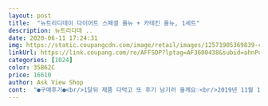 ```yaml
---
layout: post 
title:  "뉴트리디데이 다이어트 스페셜 올뉴 + 카테킨 올뉴, 1세트" 
description: 뉴트리디데 ..
date: 2020-06-11 17:24:31 
img: https://static.coupangcdn.com/image/retail/images/12571905369839-c8cede88-7774-411d-84b1-536e91cd5edf.jpg 
linkUrl: https://link.coupang.com/re/AFFSDP?lptag=AF3600438&subid=ahnPublicAsk&pageKey=201960168&itemId=589907076&vendorItemId=4544766179&traceid=V0-113-1f717509ed46527d 
categories: [1024] 
color: 35B62C 
price: 16610 
author: Ask View Shop 
cont:  "●구매후기●<br/>1달뒤 제품 다먹고 또 후기 남기러 올께요♡<br/>2019년 11월 15일부터 먹기시작했고 이제 5일차인데<br/>3.<br/>5키로 감량햇어요<br/>54키로 감량 목표까지 달려가렵니다<br/>간혈적단식을 했어요 점심에 일반식으로 당류 밀가루 튀김 안먹는 선에서<br/>그래도 신기하게 아주 천천히 빠집니다<br/>그래서 불안 하기도 하고 걱정했는데 저랑은  잘 맞는 것 같아요<br/>그래서 일부러 약을 끊었습니다<br/>그러다가 큰맘먹고 두끼를 뉴트리 꼬박꼬박 챙겨먹고 12시간 공복<br/>그러더라고요 다이어트하시는분들 제글 보시고 힘내세요<br/>그리고 더 신기한건 뉴트리 알약 점심 밤으로 먹은뒤로<br/>그리고 따뜻한 물?미지근한물 2리터씩 마셨어요<br/>근데 물을 많이 먹게 되요<br/>꼭말씀드리고 싶은건 그래도 약이라<br/>내성이 생길까봐 걱정이긴 합니다.<br/><br/>너무 맛을 못 느끼니 음식 먹는 즐거움이 사라졌습니다<br/>넘 괜찮앗어요 비타민 먹는다 생각하고 먹었어요<br/>뉴트리 먹고선 해결인거 같아요^^<br/>다이어트 전 신체사이즈<br/>단기간안에 빼고 유지하세요<br/>더지켜봐야겠지만<br/>도움받을 성분을 이용해서 적당한 운동과 함께<br/>맛이 없으니 먹는 양이 저절로 줄어들어요<br/>먹는 즐거움을 새삼  느꼈습니다<br/>몇십년 묵은거 다 뱉어냈냐고요ㅜㅜ제가 맡아도 제냄새도<br/>몸무게 56.<br/>4<br/>몸무게가 바로 돌아올 줄알았는데 그렇지는 않아요<br/>몸무게는 아침 일어나서 바로 측정<br/>못하겠어요 변비달고 살앗어요<br/>배변 시원히 보고싶은분<br/>배변도 시원하게  잘나오고  살도 이쁘게  빠지는 느낌<br/>복부지방 빼고싶으신분 하루에 제자리뛰기 100회 운동이라도<br/>사실 몸무게 변화도 너무 심해서 겁이 나기도 하구요<br/>사실 전 평생 다이어트 약은 처음 입니다<br/>사실 허벌도 해봤고 그때뿐이라 먹음 찌는걸 운동은 죽어도 싫고<br/>살빼기를 원하시는분  적극  추천합니다.<br/><br/>세상에서 유지가 젤 어려운거라고 살빼신분들이<br/>쉐이크 먹었어요 배고플때 군것질 안하고 뉴트리쉐이크 간식으로<br/>신기한게 뉴트리 먹음 물이 무진장 땡겨요ㅠㅠ몸이 물이 필요한건<br/>아침 공복유산소 저녁 웨이트하면서 뉴트리 꼬박꼬박 알약이랑<br/>아침에 개운히 일어나고 싶으신분<br/>약 끊고 이틀 정도 지나니깐 예전 입맛으로 다시 돌아 오더라구요<br/>약 이틀 먹고 54.<br/>1<br/>약울 먹고 자고 일어나니 음식이 전혀 안당깁니다<br/>여러가지  많은 다이어트 보조제를 먹었지만  핑크처럼 이렇게 잘맞고  편안한게 첨이였거든요.<br/><br/>연달아 석달째  핑크구매인데<br/>우선 뉴트리만 먹긴 아쉬워서 게으름병인 제가 운동을 끈고<br/>우선 먹기가 엄청편해서 좋습니다<br/>이번에는핑크4병 한꺼번에  구매합니다.<br/><br/>저 솔직히 다이어트 무진장 많이 해봤어요.<br/>.<br/><br/>저녁에  먹고자면  담날  붓지도 않고  효과 좋아요.<br/><br/>저는  나잇살이 빠지지않는 40대 후반입니다.<br/><br/>저희신랑이 놀래요 당신 이런 냄새났냐고 방귀며 배변이며<br/>전 천천히 살 빼는 방법을 택했습니다<br/>제가  식탐이 많은 편인데 음식을 먹어도 예전 맛을 못 느끼겠습니다<br/>제품만 먹고도 감량 되겠지만<br/>조금씩 먹었어요 차리리 군것질  보단 뉴트리 쉐이크가 포만감 오래가요<br/>종목부터 좋다는 음식 약 주사 등등 딱 뉴트리 만나기 전까진요<br/>좋아봤자겠지 그냥 속는 셈치고 먹자 했어요 우선 가격면에서<br/>좋은 신호래요 많이 드시고 화장실 자주가세요 지방 배출에 도움된대요<br/>지난번에도  한번 경험 했었는데  핑크의 효과를 믿고 두번때 초록이를  먹었더니 역시  초록이는 나와 맞지 않은듯<br/>참 행복 하더라구요<br/>키 160<br/>포만감 주는 식단으로 마음것 먹었어요<br/>핑크는 먹는대로 식단 조절이나 운동을 병행하면  효과가  짱입니다.<br/><br/>핑크색을 먹기편하고  효과도  있었어요.<br/> 먹는동안  자유로운 음식섭취에도 불구하고 더 찌지 않았고  좀  덜먹으면 빠졌어요.<br/> 근데  살을 더 빼 볼 생각에  초록색병까지  더했더니... <br/>ㅜㅜ 효과가  반대로 나타나요.<br/> 점심먹기전에 먹던가  후에 먹던가... <br/>.<br/>효과는 없는듯 했는데<br/>하루는 약을 먹고 하루는 쉬면서 격일제로 약을  먹고 있습니다<br/>하셔서 꼭 빼보세요 저는 계속 뉴트리 믿고<br/>화장실도 시원하게 못가구요 그래서 걱정이였는데<br/>" 
---
```

